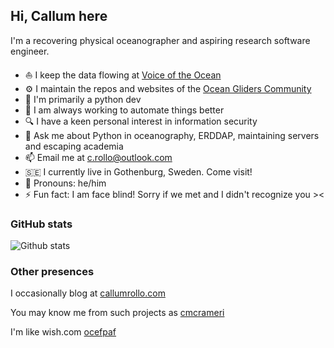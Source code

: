 ## Hi, Callum here

I'm a recovering physical oceanographer and aspiring research software engineer.

- ⛵ I keep the data flowing at [Voice of the Ocean](https://observations.voiceoftheocean.org/)
- ⚙️ I maintain the repos and websites of the [Ocean Gliders Community](https://github.com/OceanGlidersCommunity)
- 🐍 I'm primarily a python dev
- 🤔 I am always working to automate things better
- 🔍 I have a keen personal interest in information security
- 💬 Ask me about Python in oceanography, ERDDAP, maintaining servers and escaping academia
- 📫 Email me at c.rollo@outlook.com
- 🇸🇪 I currently live in Gothenburg, Sweden. Come visit!
- 🪪 Pronouns: he/him
- ⚡ Fun fact: I am face blind! Sorry if we met and I didn't recognize you ><


### GitHub stats

![Github stats](https://github-readme-stats.vercel.app/api?username=callumrollo&show_icons=true)

### Other presences

I occasionally blog at [callumrollo.com](https://callumrollo.com/)

You may know me from such projects as [cmcrameri](https://github.com/callumrollo/cmcrameri)

I'm like wish.com [ocefpaf](https://github.com/ocefpaf)
